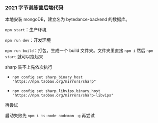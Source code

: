 ### 2021 字节训练营后端代码

本地安装 mongoDB，建立名为 bytedance-backend 的数据库。

`npm start`：生产环境

`npm run dev`：开发环境

`npm run build`：打包，生成一个 build 文件夹。文件夹里直接 `npm i` 然后 `npm start` 就可以跑起来



sharp 装不上先依次执行

  - `npm config set sharp_binary_host "https://npm.taobao.org/mirrors/sharp"`

  - `npm config set sharp_libvips_binary_host "https://npm.taobao.org/mirrors/sharp-libvips"`

再尝试



启动失败先 `npm i ts-node nodemon -g` 再尝试
